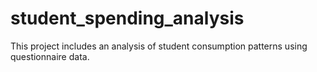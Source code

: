 # student_spending_analysis
This project includes an analysis of student consumption patterns using questionnaire data.
